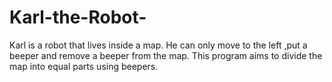 # Karl-the-Robot-

Karl is a robot that lives inside a map. He can only move to the left ,put a beeper and remove a beeper from the map.
This program aims to divide the map into equal parts using beepers.
